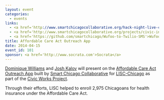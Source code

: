 ```yaml
---
layout: event
categories: 
  - events
links:
  - <a href='http://www.smartchicagocollaborative.org/hack-night-live-civic-works-projects-aca-outreach-app/'>Hack Night Live: Civic Works Project's ACA Outreach App</a>
  - <a href='http://www.smartchicagocollaborative.org/projects/civic-innovation-in-chicago/affordable-care-act-outreach-app/'>Affordable Care Act Outreach App</a>
  - <a href='https://github.com/smartchicago/Wufoo-to-Twilio-SMS'>Wufoo-to-Twilio-SMS</a>
title: Affordable Care Act Outreach App
date: 2014-04-15
event_id: 101
sponsor: <a href='http://www.socrata.com'>Socrata</a>
---
```


<p><a href='https://www.linkedin.com/in/dominiquerwilliams'>Dominique Williams</a> and <a href='https://twitter.com/shua123'>Josh Kalov</a> will present on the <a href='http://www.smartchicagocollaborative.org/projects/civic-innovation-in-chicago/affordable-care-act-outreach-app/'>Affordable Care Act Outreach App</a> built by <a href='http://www.smartchicagocollaborative.org/'>Smart Chicago Collaborative</a> for <a href='http://www.lisc-chicago.org/index.html'>LISC-Chicago</a> as part of the <a href='http://www.smartchicagocollaborative.org/projects/civic-innovation-in-chicago/'>Civic Works Project</a>.</p><p>Through their efforts, LISC helped to enroll 2,975 Chicagoans for health insurance under the Affordable Care Act.</p>
